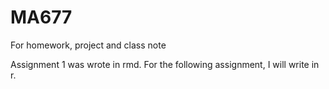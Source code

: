 # MA677
For homework, project and class note

Assignment 1 was wrote in rmd. For the following assignment, I will write in r.
